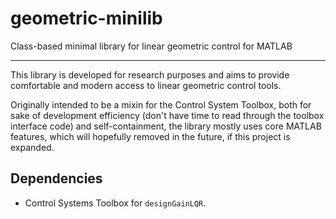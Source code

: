 # geometric-minilib
Class-based minimal library for linear geometric control for MATLAB

____

This library is developed for research purposes and aims to provide comfortable and modern access to linear geometric control tools.

Originally intended to be a mixin for the Control System Toolbox, both for sake of development efficiency (don't have time to read through the toolbox interface code) and self-containment, the library mostly uses core MATLAB features, which will hopefully removed in the future, if this project is expanded.

## Dependencies

- Control Systems Toolbox for `designGainLQR`.